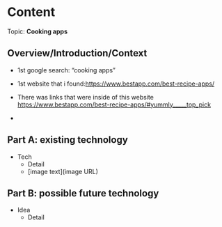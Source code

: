 # Content
Topic: **Cooking apps**

## Overview/Introduction/Context
* 1st google search: “cooking apps”
* 1st website that i found:https://www.bestapp.com/best-recipe-apps/
* There was links that were inside of this website https://www.bestapp.com/best-recipe-apps/#yummly_____top_pick

* 

## Part A: existing technology
* Tech
  * Detail
  * [image text](image URL)

## Part B: possible future technology
* Idea
  * Detail
